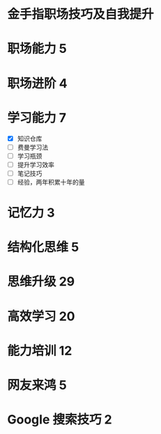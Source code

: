 # 金手指职场技巧及自我提升
# 职场能力 5

# 职场进阶 4
# 学习能力 7
- [x] 知识仓库 
- [ ] 费曼学习法
- [ ] 学习瓶颈
- [ ] 提升学习效率
- [ ] 笔记技巧
- [ ] 经验，两年积累十年的量
# 记忆力 3
# 结构化思维 5
# 思维升级 29
# 高效学习 20
# 能力培训 12
# 网友来鸿 5
# Google 搜索技巧 2

